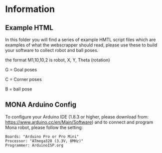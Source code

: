 # Information 

## Example HTML 

In this folder you will find a series of example HMTL script files which are examples of what the webscrapper should read, please use these to build your software to collect robot and ball poses.

the format M1,10,10,2 is robot, X, Y, Theta (rotation)

G = Goal poses

C = Corner poses

B = ball pose


## MONA Arduino Config

To configure your Arduino IDE (1.8.3 or higher, please download from: https://www.arduino.cc/en/Main/Software) and to connect and program Mona robot, please follow the setting:

    Boards: "Arduino Pro or Pro Mini"
    Processor: "ATmega328 (3.3V, 8MHz)"
    Programmer: ArduinoISP.org

